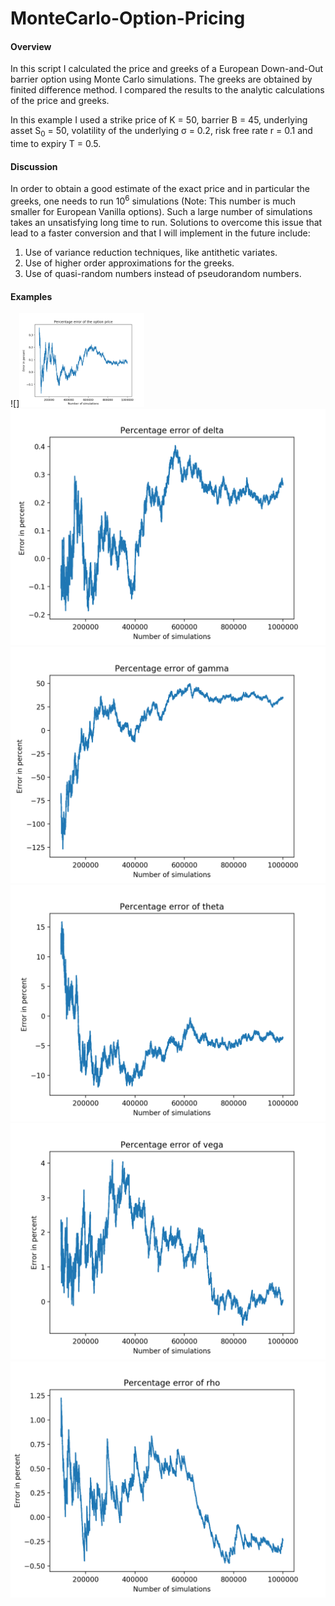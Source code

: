 # MonteCarlo-Option-Pricing


#### Overview
In this script I calculated the price and greeks of a European Down-and-Out barrier option using Monte Carlo simulations. The greeks are obtained by finited difference method.
I compared the results to the analytic calculations of the price and greeks.

In this example I used a strike price of K = 50, barrier B = 45, underlying asset S<sub>0</sub> = 50, volatility of the underlying &sigma; = 0.2, risk free rate r = 0.1 and time to expiry T = 0.5. 

#### Discussion
In order to obtain a good estimate of the exact price and in particular the greeks, one needs to run 10<sup>6</sup> simulations (Note: This number is much smaller for European Vanilla options). Such a large number of simulations takes an unsatisfying long time to run. Solutions to overcome this issue that lead to a faster conversion and that I will implement in the future include:
  
  1. Use of variance reduction techniques, like antithetic variates.
  2. Use of higher order approximations for the greeks.
  3. Use of quasi-random numbers instead of pseudorandom numbers.
  
#### Examples
![]<img src="/example_price.png" width="200"/>
![](/example_delta.png)
![](/example_gamma.png)
![](/example_theta.png)
![](/example_vega.png)
![](/example_rho.png)
